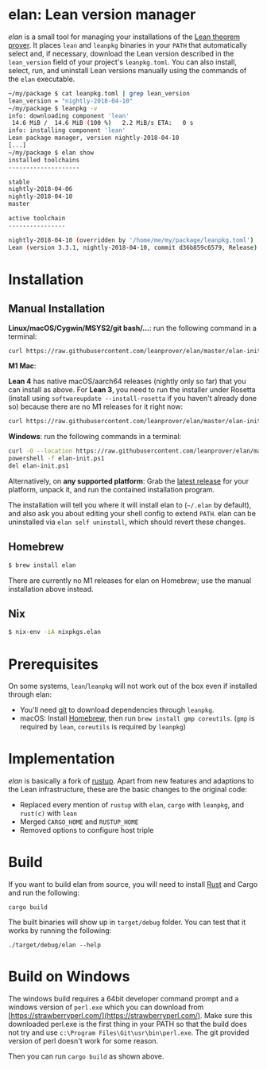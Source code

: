 # elan: Lean version manager

*elan* is a small tool for managing your installations of the [Lean theorem prover](https://leanprover.github.io). It places `lean` and `leanpkg` binaries in your `PATH` that automatically select and, if necessary, download the Lean version described in the `lean_version` field of your project's `leanpkg.toml`.
You can also install, select, run, and uninstall Lean versions manually using the commands of the `elan` executable.

```bash
~/my/package $ cat leanpkg.toml | grep lean_version
lean_version = "nightly-2018-04-10"
~/my/package $ leanpkg -v
info: downloading component 'lean'
 14.6 MiB /  14.6 MiB (100 %)   2.2 MiB/s ETA:   0 s
info: installing component 'lean'
Lean package manager, version nightly-2018-04-10
[...]
~/my/package $ elan show
installed toolchains
--------------------

stable
nightly-2018-04-06
nightly-2018-04-10
master

active toolchain
----------------

nightly-2018-04-10 (overridden by '/home/me/my/package/leanpkg.toml')
Lean (version 3.3.1, nightly-2018-04-10, commit d36b859c6579, Release)
```

# Installation

## Manual Installation

**Linux/macOS/Cygwin/MSYS2/git bash/...**: run the following command in a terminal:

```bash
curl https://raw.githubusercontent.com/leanprover/elan/master/elan-init.sh -sSf | sh
```

**M1 Mac**:

**Lean 4** has native macOS/aarch64 releases (nightly only so far) that you can install as above. For **Lean 3**, you need to run the installer under Rosetta (install using `softwareupdate --install-rosetta` if you haven't already done so) because there are no M1 releases for it right now:

```bash
curl https://raw.githubusercontent.com/leanprover/elan/master/elan-init.sh -sSf | arch -x86_64 sh
```

**Windows**: run the following commands in a terminal:
```bash
curl -O --location https://raw.githubusercontent.com/leanprover/elan/master/elan-init.ps1
powershell -f elan-init.ps1
del elan-init.ps1
```

Alternatively, on **any supported platform**: Grab the [latest release](https://github.com/leanprover/elan/releases/latest) for your platform, unpack it, and run the contained installation program.

The installation will tell you where it will install elan to (`~/.elan` by default), and also ask you about editing your shell config to extend `PATH`. elan can be uninstalled via `elan self uninstall`, which should revert these changes.

## Homebrew

```bash
$ brew install elan
```

There are currently no M1 releases for elan on Homebrew; use the manual installation above instead.

## Nix

```bash
$ nix-env -iA nixpkgs.elan
```

# Prerequisites

On some systems, `lean`/`leanpkg` will not work out of the box even if installed through elan:

* You'll need [git](https://git-scm.com/download) to download dependencies through `leanpkg`.
* macOS: Install [Homebrew](https://brew.sh/), then run `brew install gmp coreutils`.
  (`gmp` is required by `lean`, `coreutils` is required by `leanpkg`)

# Implementation

*elan* is basically a fork of [rustup](https://github.com/rust-lang-nursery/rustup.rs). Apart from new features and adaptions to the Lean infrastructure, these are the basic changes to the original code:

* Replaced every mention of `rustup` with `elan`, `cargo` with `leanpkg`, and `rust(c)` with `lean`
* Merged `CARGO_HOME` and `RUSTUP_HOME`
* Removed options to configure host triple

# Build

If you want to build elan from source, you will need to install [Rust](https://www.rust-lang.org/tools/install) and
Cargo and run the following:

```
cargo build
```

The built binaries will show up in `target/debug` folder.  You can test that it works by running the following:

```
./target/debug/elan --help
```

# Build on Windows

The windows build requires a 64bit developer command prompt and a windows version of `perl.exe` which you can download
from [https://strawberryperl.com/](https://strawberryperl.com/). Make sure this downloaded perl.exe is the first thing
in your PATH so that the build does not try and use `c:\Program Files\Git\usr\bin\perl.exe`. The git provided version of
perl doesn't work for some reason.

Then you can run `cargo build` as shown above.

